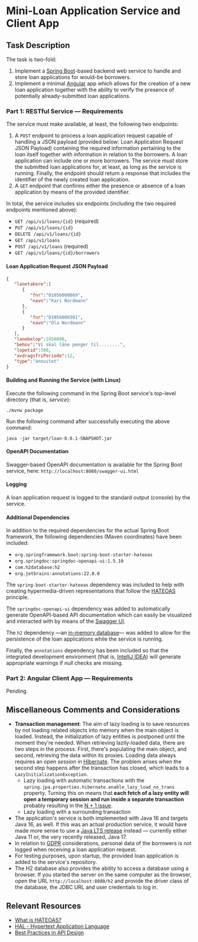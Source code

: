 # Mini-Loan Application Service and Client App

## Task Description

The task is two-fold:
1. Implement a [Spring Boot](https://spring.io/projects/spring-boot)-based backend web service to handle and store loan applications for would-be borrowers. 
2. Implement a minimal [Angular](https://angular.io/) app which allows for the creation of a new loan application together with the ability to verify the presence of potentially already-submitted loan applications.

### Part 1: RESTful Service &mdash; Requirements
The service must make available, at least, the following two endpoints:
1. A ```POST``` endpoint to process a loan application request capable of handling a JSON payload (provided below: Loan Application Request JSON Payload) containing the required information pertaining to the loan itself together with information in relation to the borrowers. A loan application can include one or more borrowers. The service must store the submitted loan applications for, at least, as long as the service is running. Finally, the endpoint should return a response that includes the identifier of the newly created loan application.
2. A ```GET``` endpoint that confirms either the presence or absence of a loan application by means of the provided identifier.

In total, the service includes six endpoints (including the two required endpoints mentioned above):
- ```GET /api/v1/loans/{id}``` (required)
- ```PUT /api/v1/loans/{id}```
- ```DELETE /api/v1/loans/{id}```
- ```GET /api/v1/loans```
- ```POST /api/v1/loans``` (required)
- ```GET /api/v1/loans/{id}/borrowers```

#### Loan Application Request JSON Payload

```json
{
   "lanetakere":[
      {
         "fnr":"01056000069",
         "navn":"Kari Nordmann"
      },
      {
         "fnr":"01056000301",
         "navn":"Ola Nordmann"
      }
   ],
   "lanebelop":2450000,
   "behov":"Vi skal låne penger til........",
   "lopetid":300,
   "avdragsfriPeriode":12,
   "type":"annuitet"
}
```
#### Building and Running the Service (with Linux)
Execute the following command in the Spring Boot service's top-level directory (that is, _service_):

```./mvnw package``` 

Run the following command after successfully executing the above command:

```java -jar target/loan-0.0.1-SNAPSHOT.jar```

#### OpenAPI Documentation
Swagger-based OpenAPI documentation is available for the Spring Boot service, here: ```http://localhost:8080/swagger-ui.html```

#### Logging
A loan application request is logged to the standard output (console) by the service.

#### Additional Dependencies
In addition to the required dependencies for the actual Spring Boot framework, the following dependencies (Maven coordinates) have been included:
- ```org.springframework.boot:spring-boot-starter-hateoas```
- ```org.springdoc:springdoc-openapi-ui:1.5.10```
- ```com.h2database:h2```
- ```org.jetbrains:annotations:22.0.0```

The ```spring-boot-starter-hateoas``` dependency was included to help with creating hypermedia-driven representations that follow the [HATEOAS](https://restcookbook.com/Basics/hateoas/) principle.

The ```springdoc-openapi-ui``` dependency was added to automatically generate OpenAPI-based API documentation which can easily be visualized and interacted with by means of the [Swagger UI](https://swagger.io/tools/swagger-ui/).

The ```h2``` dependency &mdash;an [in-memory database](https://www.h2database.com/html/main.html)&mdash; was added to allow for the persistence of the loan applications while the service is running. 

Finally, the ```annotations``` dependency has been included so that the integrated development environment (that is, [IntelliJ IDEA](https://www.jetbrains.com/idea/)) will generate appropriate warnings if *null* checks are missing.

### Part 2: Angular Client App &mdash; Requirements
Pending.

## Miscellaneous Comments and Considerations
- **Transaction management**: The aim of lazy loading is to save resources by not loading related objects into memory when the main object is loaded. Instead, the initialization of lazy entities is postponed until the moment they're needed. When retrieving lazily-loaded data, there are two steps in the process. First, there's populating the main object, and second, retrieving the data within its proxies. Loading data always requires an open *session* in [Hibernate](https://hibernate.org/). The problem arises when the second step happens after the transaction has closed, which leads to a ```LazyInitializationException```.
    - Lazy loading with automatic transactions with the ```spring.jpa.properties.hibernate.enable_lazy_load_no_trans``` property. Turning this on means that **each fetch of a lazy entity will open a temporary session and run inside a separate transaction** probably resulting in the [N + 1 issue](https://vladmihalcea.com/n-plus-1-query-problem/).
    - Lazy loading with a surrounding transaction 
- The application's service is both implemented with Java 16 and targets Java 16, as well. If this was an actual production 
service, it would have made more sense to use a [Java LTS release](https://www.oracle.com/java/technologies/java-se-support-roadmap.html) instead &mdash; 
currently either Java 11 or, the very recently released, Java 17.
- In relation to [GDPR](https://gdpr-info.eu/) considerations, personal data of the borrowers is not logged when receiving a loan application request.
- For testing purposes, upon startup, the provided loan application is added to the service's repository.
- The H2 database also provides the ability to access a database using a browser. If you started the server on the same computer as the browser, open the URL ```http://localhost:8080/h2``` and provide the driver class of the database, the JDBC URL and user credentials to log in.

## Relevant Resources
- [What is HATEOAS?](https://dzone.com/articles/rest-api-what-is-hateoas)
- [HAL - Hypertext Application Language](https://stateless.group/hal_specification.html)
- [Best Practices in API Design](https://swagger.io/resources/articles/best-practices-in-api-design/)
